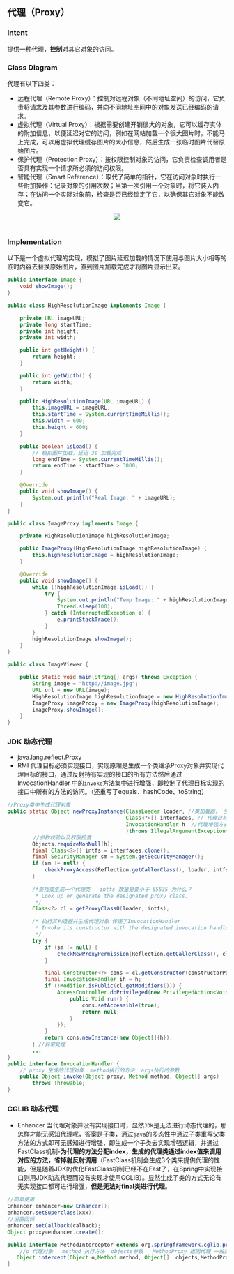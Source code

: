 ## 代理（Proxy）

### Intent

提供一种代理，**控制**对其它对象的访问。

### Class Diagram

代理有以下四类：

- 远程代理（Remote Proxy）：控制对远程对象（不同地址空间）的访问，它负责将请求及其参数进行编码，并向不同地址空间中的对象发送已经编码的请求。
- 虚拟代理（Virtual Proxy）：根据需要创建开销很大的对象，它可以缓存实体的附加信息，以便延迟对它的访问，例如在网站加载一个很大图片时，不能马上完成，可以用虚拟代理缓存图片的大小信息，然后生成一张临时图片代替原始图片。
- 保护代理（Protection Proxy）：按权限控制对象的访问，它负责检查调用者是否具有实现一个请求所必须的访问权限。
- 智能代理（Smart Reference）：取代了简单的指针，它在访问对象时执行一些附加操作：记录对象的引用次数；当第一次引用一个对象时，将它装入内存；在访问一个实际对象前，检查是否已经锁定了它，以确保其它对象不能改变它。

<div align="center"> <img src="https://cs-notes-1256109796.cos.ap-guangzhou.myqcloud.com/9b679ff5-94c6-48a7-b9b7-2ea868e828ed.png"/> </div><br>

### Implementation

以下是一个虚拟代理的实现，模拟了图片延迟加载的情况下使用与图片大小相等的临时内容去替换原始图片，直到图片加载完成才将图片显示出来。

```java
public interface Image {
    void showImage();
}
```

```java
public class HighResolutionImage implements Image {

    private URL imageURL;
    private long startTime;
    private int height;
    private int width;

    public int getHeight() {
        return height;
    }

    public int getWidth() {
        return width;
    }

    public HighResolutionImage(URL imageURL) {
        this.imageURL = imageURL;
        this.startTime = System.currentTimeMillis();
        this.width = 600;
        this.height = 600;
    }

    public boolean isLoad() {
        // 模拟图片加载，延迟 3s 加载完成
        long endTime = System.currentTimeMillis();
        return endTime - startTime > 3000;
    }

    @Override
    public void showImage() {
        System.out.println("Real Image: " + imageURL);
    }
}
```

```java
public class ImageProxy implements Image {

    private HighResolutionImage highResolutionImage;

    public ImageProxy(HighResolutionImage highResolutionImage) {
        this.highResolutionImage = highResolutionImage;
    }

    @Override
    public void showImage() {
        while (!highResolutionImage.isLoad()) {
            try {
                System.out.println("Temp Image: " + highResolutionImage.getWidth() + " " + highResolutionImage.getHeight());
                Thread.sleep(100);
            } catch (InterruptedException e) {
                e.printStackTrace();
            }
        }
        highResolutionImage.showImage();
    }
}
```

```java
public class ImageViewer {

    public static void main(String[] args) throws Exception {
        String image = "http://image.jpg";
        URL url = new URL(image);
        HighResolutionImage highResolutionImage = new HighResolutionImage(url);
        ImageProxy imageProxy = new ImageProxy(highResolutionImage);
        imageProxy.showImage();
    }
}
```

### JDK 动态代理

- java.lang.reflect.Proxy
- RMI
代理目标必须实现接口，实现原理是生成一个类继承Proxy对象并实现代理目标的接口，通过反射持有实现的接口的所有方法然后通过InvocationHandler
中的`invoke`方法集中进行增强，即控制了代理目标实现的接口中所有的方法的访问。（还重写了equals、hashCode、toString）
```java
//Proxy类中生成代理对象
public static Object newProxyInstance(ClassLoader loader, //类加载器， 生成类之后需要加载
                                      Class<?>[] interfaces, // 代理目标实现的接口
                                      InvocationHandler h  //代理增强方式 
                                      )throws IllegalArgumentException{
     　　//参数校验以及权限检查
        Objects.requireNonNull(h);
        final Class<?>[] intfs = interfaces.clone();
        final SecurityManager sm = System.getSecurityManager();
        if (sm != null) {
            checkProxyAccess(Reflection.getCallerClass(), loader, intfs);
        }
    
        /*查找或生成一个代理类   intfs 数量是要小于 65535 为什么？ 
         * Look up or generate the designated proxy class.
         */
        Class<?> cl = getProxyClass0(loader, intfs);

        /* 执行其构造器并生成代理对象 传递了InvocationHandler
         * Invoke its constructor with the designated invocation handler.
         */
        try {
            if (sm != null) {
                checkNewProxyPermission(Reflection.getCallerClass(), cl);
            }

            final Constructor<?> cons = cl.getConstructor(constructorParams);
            final InvocationHandler ih = h;
            if (!Modifier.isPublic(cl.getModifiers())) {
                AccessController.doPrivileged(new PrivilegedAction<Void>() {
                    public Void run() {
                        cons.setAccessible(true);
                        return null;
                    }
                });
            }
            return cons.newInstance(new Object[]{h});
        } //异常处理 
        ...  
}
public interface InvocationHandler {
    // proxy 生成的代理对象  method执行的方法  args执行的参数
    public Object invoke(Object proxy, Method method, Object[] args)
        throws Throwable;
}
```
### CGLIB 动态代理
- Enhancer
当代理对象并没有实现接口时，显然`JDK`是无法进行动态代理的，那怎样才能无感知代理呢，答案是子类，通过`java`的多态性中通过子类重写父类方法的方式即可无感知进行增强，即生成一个子类去实现增强逻辑，并通过FastClass机制-**为代理的方法分配index，生成的代理类通过index值来调用对应的方法，省掉射反射调用**（FastClass机制会生成3个类来提供代理的性能，但是随着JDK的优化FastClass机制已经不在Fast了，在Spring中实现接口则用JDK动态代理而没有实现才使用CGLIB）。显然生成子类的方式无论有无实现接口都可进行增强，**但是无法对final类进行代理**。

```java
//简单使用
Enhancer enhancer=new Enhancer();
enhancer.setSuperclass(xxx);
//设置回调
enhancer.setCallback(calback);
Object proxy=enhancer.create();

public interface MethodInterceptor extends org.springframework.cglib.proxy.Callback {
    //o 代理对象   method 执行方法  objects参数   MethodProxy 返回代理 一般是methodProxy.invokeSuper(o,objects) 执行父类方法
   Object intercept(Object o,Method method, Object[]  objects,MethodProxy  methodProxy.invokeSuper()) throws Throwable;
}
```
